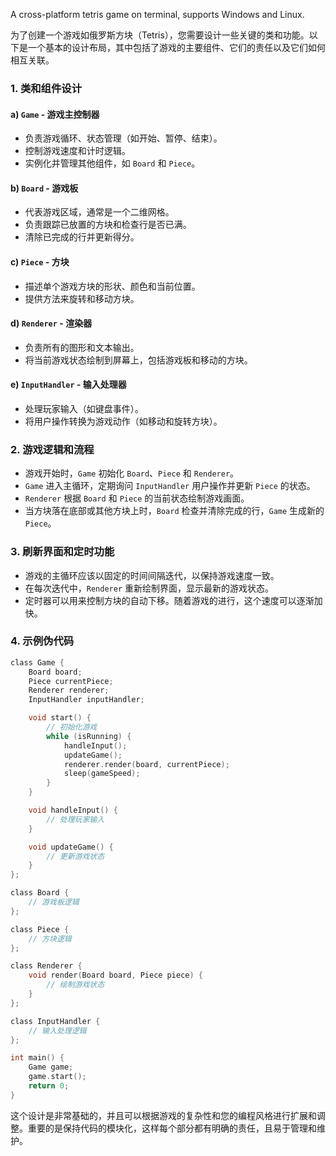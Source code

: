 A cross-platform tetris game on terminal, supports Windows and Linux.

为了创建一个游戏如俄罗斯方块（Tetris），您需要设计一些关键的类和功能。以下是一个基本的设计布局，其中包括了游戏的主要组件、它们的责任以及它们如何相互关联。

### 1. 类和组件设计

#### a) `Game` - 游戏主控制器
- 负责游戏循环、状态管理（如开始、暂停、结束）。
- 控制游戏速度和计时逻辑。
- 实例化并管理其他组件，如 `Board` 和 `Piece`。

#### b) `Board` - 游戏板
- 代表游戏区域，通常是一个二维网格。
- 负责跟踪已放置的方块和检查行是否已满。
- 清除已完成的行并更新得分。

#### c) `Piece` - 方块
- 描述单个游戏方块的形状、颜色和当前位置。
- 提供方法来旋转和移动方块。

#### d) `Renderer` - 渲染器
- 负责所有的图形和文本输出。
- 将当前游戏状态绘制到屏幕上，包括游戏板和移动的方块。

#### e) `InputHandler` - 输入处理器
- 处理玩家输入（如键盘事件）。
- 将用户操作转换为游戏动作（如移动和旋转方块）。

### 2. 游戏逻辑和流程

- 游戏开始时，`Game` 初始化 `Board`、`Piece` 和 `Renderer`。
- `Game` 进入主循环，定期询问 `InputHandler` 用户操作并更新 `Piece` 的状态。
- `Renderer` 根据 `Board` 和 `Piece` 的当前状态绘制游戏画面。
- 当方块落在底部或其他方块上时，`Board` 检查并清除完成的行，`Game` 生成新的 `Piece`。

### 3. 刷新界面和定时功能

- 游戏的主循环应该以固定的时间间隔迭代，以保持游戏速度一致。
- 在每次迭代中，`Renderer` 重新绘制界面，显示最新的游戏状态。
- 定时器可以用来控制方块的自动下移。随着游戏的进行，这个速度可以逐渐加快。

### 4. 示例伪代码

```c
class Game {
    Board board;
    Piece currentPiece;
    Renderer renderer;
    InputHandler inputHandler;

    void start() {
        // 初始化游戏
        while (isRunning) {
            handleInput();
            updateGame();
            renderer.render(board, currentPiece);
            sleep(gameSpeed);
        }
    }

    void handleInput() {
        // 处理玩家输入
    }

    void updateGame() {
        // 更新游戏状态
    }
};

class Board {
    // 游戏板逻辑
};

class Piece {
    // 方块逻辑
};

class Renderer {
    void render(Board board, Piece piece) {
        // 绘制游戏状态
    }
};

class InputHandler {
    // 输入处理逻辑
};

int main() {
    Game game;
    game.start();
    return 0;
}
```

这个设计是非常基础的，并且可以根据游戏的复杂性和您的编程风格进行扩展和调整。重要的是保持代码的模块化，这样每个部分都有明确的责任，且易于管理和维护。